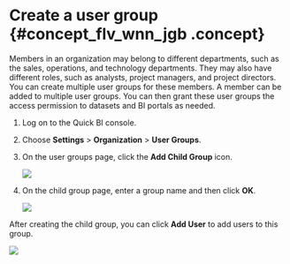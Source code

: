 # Create a user group {#concept_flv_wnn_jgb .concept}

Members in an organization may belong to different departments, such as the sales, operations, and technology departments. They may also have different roles, such as analysts, project managers, and project directors. You can create multiple user groups for these members. A member can be added to multiple user groups. You can then grant these user groups the access permission to datasets and BI portals as needed.

1.  Log on to the Quick BI console.
2.  Choose **Settings** \> **Organization** \> **User Groups**.
3.  On the user groups page, click the **Add Child Group** icon.

    ![](http://static-aliyun-doc.oss-cn-hangzhou.aliyuncs.com/assets/img/89855/155607460136255_en-US.png)

4.  On the child group page, enter a group name and then click **OK**.

    ![](http://static-aliyun-doc.oss-cn-hangzhou.aliyuncs.com/assets/img/89855/155607460136256_en-US.png)


After creating the child group, you can click **Add User** to add users to this group.

![](http://static-aliyun-doc.oss-cn-hangzhou.aliyuncs.com/assets/img/89855/155607460141202_en-US.png)

